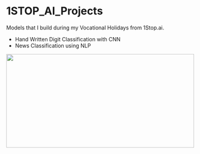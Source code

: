 # 1STOP_AI_Projects

Models that I build during my Vocational Holidays from 1Stop.ai.

* Hand Written Digit Classification with CNN
* News Classification using NLP
 
 <img src="https://user-images.githubusercontent.com/84950520/172984949-304c2bad-f77d-4f1a-bdb7-de11888dd498.png" width="500" height="250" />
